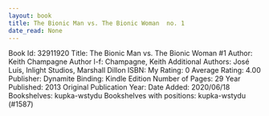```yaml
---
layout: book
title: The Bionic Man vs. The Bionic Woman  no. 1
date_read: None
---
```


Book Id: 32911920
Title: The Bionic Man vs. The Bionic Woman #1
Author: Keith Champagne
Author l-f: Champagne, Keith
Additional Authors: José Luís, Inlight Studios, Marshall Dillon
ISBN: 
My Rating: 0
Average Rating: 4.00
Publisher: Dynamite
Binding: Kindle Edition
Number of Pages: 29
Year Published: 2013
Original Publication Year: 
Date Added: 2020/06/18
Bookshelves: kupka-wstydu
Bookshelves with positions: kupka-wstydu (#1587)

